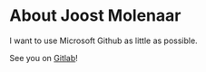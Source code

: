 # About Joost Molenaar

I want to use Microsoft Github as little as possible.

See you on [Gitlab](https://gitlab.com/j0057)!

